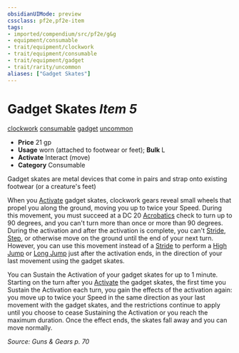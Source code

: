 ```yaml
---
obsidianUIMode: preview
cssclass: pf2e,pf2e-item
tags:
- imported/compendium/src/pf2e/g&g
- equipment/consumable
- trait/equipment/clockwork
- trait/equipment/consumable
- trait/equipment/gadget
- trait/rarity/uncommon
aliases: ["Gadget Skates"]
---
```

# Gadget Skates *Item 5*  
[clockwork](clockwork-g-g.md)  [consumable](consumable.md)  [gadget](gadget-g-g.md)  [uncommon](uncommon.md)  

- **Price** 21 gp
- **Usage** worn (attached to footwear or feet); **Bulk** L
- **Activate** Interact (move)
- **Category** Consumable

Gadget skates are metal devices that come in pairs and strap onto existing footwear (or a creature's feet)

When you [Activate](activate-an-item.md) gadget skates, clockwork gears reveal small wheels that propel you along the ground, moving you up to twice your Speed. During this movement, you must succeed at a DC 20 [Acrobatics](../../skills.md#Acrobatics) check to turn up to 90 degrees, and you can't turn more than once or more than 90 degrees. During the activation and after the activation is complete, you can't [Stride](stride.md), [Step](step.md), or otherwise move on the ground until the end of your next turn. However, you can use this movement instead of a [Stride](stride.md) to perform a [High Jump](high-jump.md) or [Long Jump](long-jump.md) just after the activation ends, in the direction of your last movement using the gadget skates.

You can Sustain the Activation of your gadget skates for up to 1 minute. Starting on the turn after you [Activate](activate-an-item.md) the gadget skates, the first time you Sustain the Activation each turn, you gain the effects of the activation again: you move up to twice your Speed in the same direction as your last movement with the gadget skates, and the restrictions continue to apply until you choose to cease Sustaining the Activation or you reach the maximum duration. Once the effect ends, the skates fall away and you can move normally.

*Source: Guns & Gears p. 70*